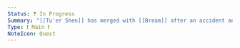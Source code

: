 ```yaml
---
Status: ❓ In Progress
Summary: "[[Tu'er Shen]] has merged with [[Bream]] after an accident and requires their casket to ensure both live."
Type: ❗ Main ❗
NoteIcon: Quest
---
```

